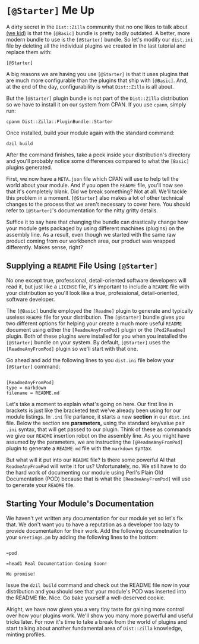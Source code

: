 # `[@Starter]` Me Up

A dirty secret in the `Dist::Zilla` community that no one likes to talk about
[(we kid)](http://blogs.perl.org/users/grinnz/2016/07/distzilla---why-you-should-use-starter-instead-of-basic.html)
is that the `[@Basic]` bundle is pretty badly outdated. A better, more modern
bundle to use is the `[@Starter]` bundle. So let's modify our `dist.ini` file by
deleting all the individual plugins we created in the last tutorial and replace
them with:

`[@Starter]`

A big reasons we are having you use `[@Starter]` is that it uses plugins
that are much more configurable than the plugins that ship with `[@Basic]`. And,
at the end of the day, configurability is what `Dist::Zilla` is all about.

But the `[@Starter]` plugin bundle is not part of the `Dist::Zilla` distribution
so we have to install it on our system from CPAN. If you use `cpanm`, simply
run:

`cpanm Dist::Zilla::PluginBundle::Starter`

Once installed, build your module again with the standard command:

`dzil build`

After the command finishes, take a peek inside your distribution's directory and
you'll probably notice some differences compared to what the `[Basic]` plugins
generated.

First, we now have a `META.json` file which CPAN will use to help tell the world
about your module. And if you open the `README` file, you'll now see that it's
completely blank. Did we break something? Not at all. We'll tackle this problem
in a moment. `[@Starter]` also makes a lot of other technical changes to the
process that we aren't necessary to cover here. You should refer to
`[@Starter]`'s documentation for the nitty gritty details.

Suffice it to say here that changing the bundle can drastically change how your
module gets packaged by using different machines (plugins) on the assembly line.
As a result, even though we started with the same raw product coming from our
workbench area, our product was wrapped differently. Makes sense, right?

## Supplying a `README` File Using `[@Starter]`

No one except true, professional, detail-oriented software developers will read
it, but just like a `LICENSE` file, it's important to include a `README` file
with your distribution so you'll look like a true, professional,
detail-oriented, software developer.

The `[@Basic]` bundle employed the `[Readme]` plugin to generate and typically
useless `README` file for your distribution. The `[@Starter]` bundle gives you
two different options for helping your create a much more useful `README`
document using either the `[ReadmeAnyFromPod]` plugin or the `[Pod2Readme]`
plugin. Both of these plugins were installed for you when you installed the
`[@Starter]` bundle on your system. By default, `[@Starter]` uses the
`[ReadmeAnyFromPod]` plugin so we'll start with that one.

Go ahead and add the following lines to you `dist.ini` file below your
`[@Starter]` command:

```

[ReadmeAnyFromPod]
type = markdown
filename = README.md

```

Let's take a moment to explain what's going on here. Our first line in brackets
is just like the bracketed text we've already been using for our module
listings. In `.ini` file parlance, it starts a new **section** in our `dist.ini`
file. Below the section are **parameters,** using the standard key/value pair
`.ini` syntax, that will get passed to our plugin. Think of these as commands we
give our `README` insertion robot on the assembly line. As you might have
assumed by the parameters, we are instructing the `[@ReadmeAnyFromPod]` plugin
to generate a `README.md` file with the `markdown` syntax.

But what will it put into our `README` file? Is there some powerful AI that
`ReadmeAnyFromPod` will write it for us? Unfortunately, no. We still have to do
the hard work of documenting our module using Perl's Plain Old Documentation
(POD) because that is what the `[ReadmeAnyFromPod]` will use to generate your
`README` file.

## Starting Your Module's Documentation

We haven't yet written any documentation for our module yet so let's fix that.
We don't want you to have a reputation as a developer too lazy to provide
documentaiton for their work. Add the following documetnation to your
`Greetings.pm` by adding the following lines to the bottom:

```

=pod

=head1 Real Documentation Coming Soon!

We promise!

```

Issue the `dzil build` command and check out the README file now in your
distribution and you should see that your module's POD was inserted into the
README file. Nice. Go bake yourself a well-deserved cookie.

Alright, we have now given you a very tiny taste for gaining more control over
how your plugins work. We'll show you many more powerful and useful tricks
later. For now it's time to take a break from the world of plugins and start
talking about another fundamental area of `Dist::Zilla` knowledge, minting
profiles.
